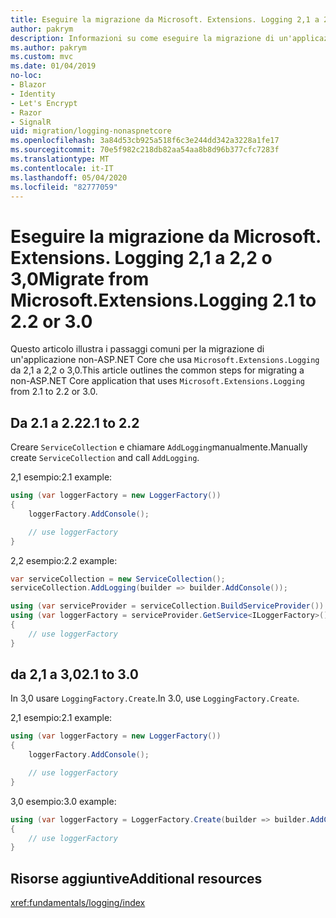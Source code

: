 ```yaml
---
title: Eseguire la migrazione da Microsoft. Extensions. Logging 2,1 a 2,2 o 3,0
author: pakrym
description: Informazioni su come eseguire la migrazione di un'applicazione non-ASP.NET Core che usa Microsoft. Extensions. Logging da 2,1 a 2,2 o 3,0.
ms.author: pakrym
ms.custom: mvc
ms.date: 01/04/2019
no-loc:
- Blazor
- Identity
- Let's Encrypt
- Razor
- SignalR
uid: migration/logging-nonaspnetcore
ms.openlocfilehash: 3a84d53cb925a518f6c3e244dd342a3228a1fe17
ms.sourcegitcommit: 70e5f982c218db82aa54aa8b8d96b377cfc7283f
ms.translationtype: MT
ms.contentlocale: it-IT
ms.lasthandoff: 05/04/2020
ms.locfileid: "82777059"
---
```

# <a name="migrate-from-microsoftextensionslogging-21-to-22-or-30"></a><span data-ttu-id="d8925-103">Eseguire la migrazione da Microsoft. Extensions. Logging 2,1 a 2,2 o 3,0</span><span class="sxs-lookup"><span data-stu-id="d8925-103">Migrate from Microsoft.Extensions.Logging 2.1 to 2.2 or 3.0</span></span>

<span data-ttu-id="d8925-104">Questo articolo illustra i passaggi comuni per la migrazione di un'applicazione non-ASP.NET Core che usa `Microsoft.Extensions.Logging` da 2,1 a 2,2 o 3,0.</span><span class="sxs-lookup"><span data-stu-id="d8925-104">This article outlines the common steps for migrating a non-ASP.NET Core application that uses `Microsoft.Extensions.Logging` from 2.1 to 2.2 or 3.0.</span></span>

## <a name="21-to-22"></a><span data-ttu-id="d8925-105">Da 2.1 a 2.2</span><span class="sxs-lookup"><span data-stu-id="d8925-105">2.1 to 2.2</span></span>

<span data-ttu-id="d8925-106">Creare `ServiceCollection` e chiamare `AddLogging`manualmente.</span><span class="sxs-lookup"><span data-stu-id="d8925-106">Manually create `ServiceCollection` and call `AddLogging`.</span></span>

<span data-ttu-id="d8925-107">2,1 esempio:</span><span class="sxs-lookup"><span data-stu-id="d8925-107">2.1 example:</span></span>

```csharp
using (var loggerFactory = new LoggerFactory())
{
    loggerFactory.AddConsole();

    // use loggerFactory
}
```

<span data-ttu-id="d8925-108">2,2 esempio:</span><span class="sxs-lookup"><span data-stu-id="d8925-108">2.2 example:</span></span>

```csharp
var serviceCollection = new ServiceCollection();
serviceCollection.AddLogging(builder => builder.AddConsole());

using (var serviceProvider = serviceCollection.BuildServiceProvider())
using (var loggerFactory = serviceProvider.GetService<ILoggerFactory>())
{
    // use loggerFactory
}
```

## <a name="21-to-30"></a><span data-ttu-id="d8925-109">da 2,1 a 3,0</span><span class="sxs-lookup"><span data-stu-id="d8925-109">2.1 to 3.0</span></span>

<span data-ttu-id="d8925-110">In 3,0 usare `LoggingFactory.Create`.</span><span class="sxs-lookup"><span data-stu-id="d8925-110">In 3.0, use `LoggingFactory.Create`.</span></span>

<span data-ttu-id="d8925-111">2,1 esempio:</span><span class="sxs-lookup"><span data-stu-id="d8925-111">2.1 example:</span></span>

```csharp
using (var loggerFactory = new LoggerFactory())
{
    loggerFactory.AddConsole();

    // use loggerFactory
}
```

<span data-ttu-id="d8925-112">3,0 esempio:</span><span class="sxs-lookup"><span data-stu-id="d8925-112">3.0 example:</span></span>

```csharp
using (var loggerFactory = LoggerFactory.Create(builder => builder.AddConsole()))
{
    // use loggerFactory
}
```

## <a name="additional-resources"></a><span data-ttu-id="d8925-113">Risorse aggiuntive</span><span class="sxs-lookup"><span data-stu-id="d8925-113">Additional resources</span></span>

<xref:fundamentals/logging/index>
